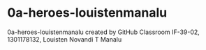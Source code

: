 # 0a-heroes-louistenmanalu
0a-heroes-louistenmanalu created by GitHub Classroom
IF-39-02, 1301178132, Louisten Novandi T Manalu
